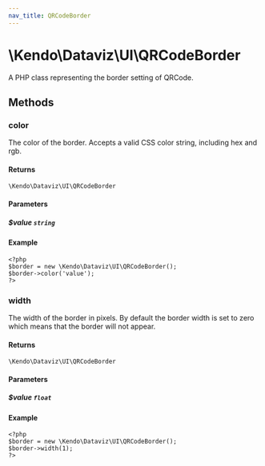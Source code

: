 ```yaml
---
nav_title: QRCodeBorder
---
```


# \Kendo\Dataviz\UI\QRCodeBorder

A PHP class representing the border setting of QRCode.


## Methods

### color
The color of the border. Accepts a valid CSS color string, including hex and rgb.

#### Returns
`\Kendo\Dataviz\UI\QRCodeBorder`

#### Parameters

##### $value `string`



#### Example 
    <?php
    $border = new \Kendo\Dataviz\UI\QRCodeBorder();
    $border->color('value');
    ?>

### width
The width of the border in pixels. By default the border width is set to zero which means that the border will not appear.

#### Returns
`\Kendo\Dataviz\UI\QRCodeBorder`

#### Parameters

##### $value `float`



#### Example 
    <?php
    $border = new \Kendo\Dataviz\UI\QRCodeBorder();
    $border->width(1);
    ?>

